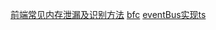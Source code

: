 [前端常见内存泄漏及识别方法](https://blog.csdn.net/weixin_43487782/article/details/115673545)
[bfc](https://vue3js.cn/interview/css/BFC.html#%E4%B8%80%E3%80%81%E6%98%AF%E4%BB%80%E4%B9%88)
[eventBus实现ts](https://juejin.cn/post/7114073315311878152?from=search-suggest)
